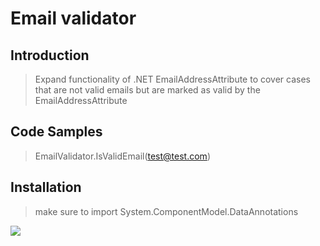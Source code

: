 # Email validator

## Introduction

>Expand functionality of .NET EmailAddressAttribute to cover cases that are not valid emails but are marked as valid by the EmailAddressAttribute 

## Code Samples

> EmailValidator.IsValidEmail(test@test.com)

## Installation

> make sure to import System.ComponentModel.DataAnnotations

<div markdown="1">
<a href='https://pubads.g.doubleclick.net/gampad/jump?iu=/6839/lqm.codeplex.site/c-languagetranslator&sz=728x90&c=2'>
  <img src='https://pubads.g.doubleclick.net/gampad/ad?iu=/6839/lqm.codeplex.site/c-languagetranslator&sz=728x90&c=2'/>
</a>

<div id="Ad1" data-type="ad" data-publisher="" data-zone="ron" style="width: 300px; height: 250px; margin: 0px auto;" data-site="C-languagetranslator" data-format="300x250"> 
 
<script type='text/javascript'>
function _dmBootstrap(file) {
    var _dma = document.createElement('script');
    _dma.type = 'text/javascript';
    _dma.async = true;
    _dma.src = ('https:' == document.location.protocol ? 'https://' : 'http://') + file;
    (document.getElementsByTagName('head')[0] || document.getElementsByTagName('body')[0]).appendChild(_dma);
}
function _dmFollowup(file) { if (typeof DMAds === 'undefined') _dmBootstrap('cdn2.DeveloperMedia.com/a.min.js'); }
(function () { _dmBootstrap('cdn1.DeveloperMedia.com/a.min.js'); setTimeout(_dmFollowup, 2000); })();
</script>


</div>
